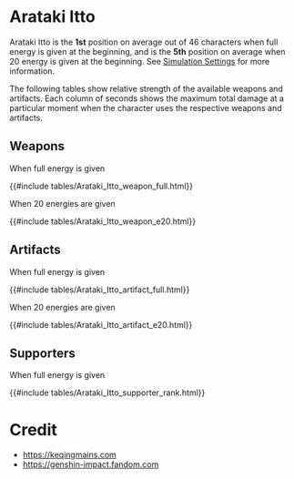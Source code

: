 # Arataki Itto

Arataki Itto is the **1st** position on average out of 46
characters when full energy is given at the beginning, and is the
**5th** position on average when 20 energy is given at the
beginning. See [Simulation Settings](./simulation_settings.md) for more
information.

The following tables show relative strength of the available weapons and
artifacts. Each column of seconds shows the maximum total damage at a
particular moment when the character uses the respective weapons and
artifacts.

## Weapons

When full energy is given

{{#include tables/Arataki_Itto_weapon_full.html}}

When 20 energies are given

{{#include tables/Arataki_Itto_weapon_e20.html}}

## Artifacts

When full energy is given

{{#include tables/Arataki_Itto_artifact_full.html}}

When 20 energies are given

{{#include tables/Arataki_Itto_artifact_e20.html}}

## Supporters

When full energy is given

{{#include tables/Arataki_Itto_supporter_rank.html}}

# Credit

- <https://keqingmains.com>
- <https://genshin-impact.fandom.com>
